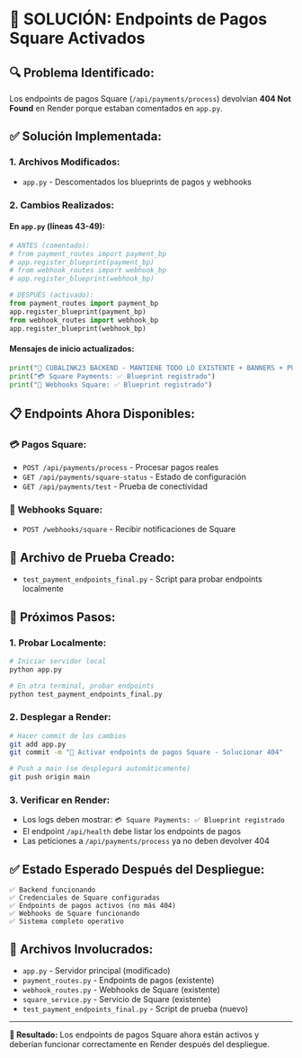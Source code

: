 # 🚀 SOLUCIÓN: Endpoints de Pagos Square Activados

## 🔍 **Problema Identificado:**
Los endpoints de pagos Square (`/api/payments/process`) devolvían **404 Not Found** en Render porque estaban comentados en `app.py`.

## ✅ **Solución Implementada:**

### 1. **Archivos Modificados:**
- `app.py` - Descomentados los blueprints de pagos y webhooks

### 2. **Cambios Realizados:**

#### En `app.py` (líneas 43-49):
```python
# ANTES (comentado):
# from payment_routes import payment_bp
# app.register_blueprint(payment_bp)
# from webhook_routes import webhook_bp
# app.register_blueprint(webhook_bp)

# DESPUÉS (activado):
from payment_routes import payment_bp
app.register_blueprint(payment_bp)
from webhook_routes import webhook_bp
app.register_blueprint(webhook_bp)
```

#### Mensajes de inicio actualizados:
```python
print("🚀 CUBALINK23 BACKEND - MANTIENE TODO LO EXISTENTE + BANNERS + PUSH NOTIFICATIONS + SQUARE PAYMENTS")
print("💳 Square Payments: ✅ Blueprint registrado")
print("🔗 Webhooks Square: ✅ Blueprint registrado")
```

## 📋 **Endpoints Ahora Disponibles:**

### 💳 **Pagos Square:**
- `POST /api/payments/process` - Procesar pagos reales
- `GET /api/payments/square-status` - Estado de configuración
- `GET /api/payments/test` - Prueba de conectividad

### 🔗 **Webhooks Square:**
- `POST /webhooks/square` - Recibir notificaciones de Square

## 🧪 **Archivo de Prueba Creado:**
- `test_payment_endpoints_final.py` - Script para probar endpoints localmente

## 🚀 **Próximos Pasos:**

### 1. **Probar Localmente:**
```bash
# Iniciar servidor local
python app.py

# En otra terminal, probar endpoints
python test_payment_endpoints_final.py
```

### 2. **Desplegar a Render:**
```bash
# Hacer commit de los cambios
git add app.py
git commit -m "🚀 Activar endpoints de pagos Square - Solucionar 404"

# Push a main (se desplegará automáticamente)
git push origin main
```

### 3. **Verificar en Render:**
- Los logs deben mostrar: `💳 Square Payments: ✅ Blueprint registrado`
- El endpoint `/api/health` debe listar los endpoints de pagos
- Las peticiones a `/api/payments/process` ya no deben devolver 404

## ✅ **Estado Esperado Después del Despliegue:**

```
✅ Backend funcionando
✅ Credenciales de Square configuradas
✅ Endpoints de pagos activos (no más 404)
✅ Webhooks de Square funcionando
✅ Sistema completo operativo
```

## 🔧 **Archivos Involucrados:**
- `app.py` - Servidor principal (modificado)
- `payment_routes.py` - Endpoints de pagos (existente)
- `webhook_routes.py` - Webhooks de Square (existente)
- `square_service.py` - Servicio de Square (existente)
- `test_payment_endpoints_final.py` - Script de prueba (nuevo)

---

**🎯 Resultado:** Los endpoints de pagos Square ahora están activos y deberían funcionar correctamente en Render después del despliegue.








